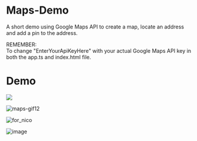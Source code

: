 # Maps-Demo
A short demo using Google Maps API to create a map, locate an address and add a pin to the address.

REMEMBER:  
To change "EnterYourApiKeyHere" with your actual Google Maps API key in both the app.ts and index.html file.

# Demo
![](demo-gif.gif)

![maps-gif12](https://user-images.githubusercontent.com/34272473/81283925-b918f400-905d-11ea-8411-19873905c477.gif)

![for_nico](https://user-images.githubusercontent.com/34272473/81324758-b76c2200-9097-11ea-9e8b-9a6ddf322f43.gif)

![image](https://user-images.githubusercontent.com/34272473/81326455-277ba780-909a-11ea-920a-abf7d2df4cca.png)
